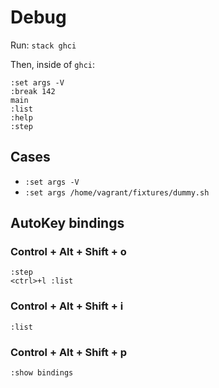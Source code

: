 # Debug

Run: `stack ghci`

Then, inside of `ghci`:

```
:set args -V
:break 142
main
:list
:help
:step
```

## Cases

- `:set args -V`
- `:set args /home/vagrant/fixtures/dummy.sh`

## AutoKey bindings

### Control + Alt + Shift + o

```
:step
<ctrl>+l :list

```

### Control + Alt + Shift + i

```
:list

```

### Control + Alt + Shift + p

```
:show bindings

```